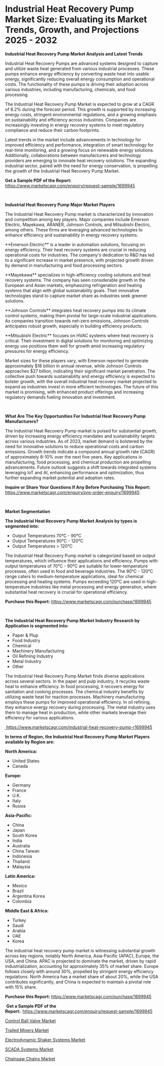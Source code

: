 <p><h1>Industrial Heat Recovery Pump Market Size: Evaluating its Market Trends, Growth, and Projections 2025 - 2032</h1></p><p><strong>Industrial Heat Recovery Pump Market Analysis and Latest Trends</strong></p>
<p><p>Industrial Heat Recovery Pumps are advanced systems designed to capture and utilize waste heat generated from various industrial processes. These pumps enhance energy efficiency by converting waste heat into usable energy, significantly reducing overall energy consumption and operational costs. The functionality of these pumps is driving their adoption across various industries, including manufacturing, chemicals, and food processing.</p><p>The Industrial Heat Recovery Pump Market is expected to grow at a CAGR of 8.2% during the forecast period. This growth is supported by increasing energy costs, stringent environmental regulations, and a growing emphasis on sustainability and efficiency across industries. Companies are increasingly investing in energy recovery systems to meet regulatory compliance and reduce their carbon footprints.</p><p>Latest trends in the market include advancements in technology for improved efficiency and performance, integration of smart technology for real-time monitoring, and a growing focus on renewable energy solutions. Additionally, collaborations between manufacturers and technology providers are emerging to innovate heat recovery solutions. The expanding industrial sector, paired with the need for energy conservation, is propelling the growth of the Industrial Heat Recovery Pump Market.</p></p>
<p><strong>Get a Sample PDF of the Report:&nbsp;</strong> <a href="https://www.marketscagr.com/enquiry/request-sample/1699945?utm_campaign=2660&utm_medium=2&utm_source=Github&utm_content=ia&utm_term=27032025&utm_id=industrial-heat-recovery-pump">https://www.marketscagr.com/enquiry/request-sample/1699945</a></p>
<p>&nbsp;</p>
<p><strong>Industrial Heat Recovery Pump Major Market Players</strong></p>
<p><p>The Industrial Heat Recovery Pump market is characterized by innovation and competition among key players. Major companies include Emerson Electric, Mayekawa, ARANER, Johnson Controls, and Mitsubishi Electric, among others. These firms are leveraging advanced technologies to enhance efficiency and sustainability in energy recovery systems.</p><p>**Emerson Electric** is a leader in automation solutions, focusing on energy efficiency. Their heat recovery systems are crucial in reducing operational costs for industries. The company's dedication to R&D has led to a significant increase in market presence, with projected growth driven by demand in manufacturing and food processing sectors.</p><p>**Mayekawa** specializes in high-efficiency cooling solutions and heat recovery systems. The company has seen considerable growth in the European and Asian markets, emphasizing refrigeration and heating systems that align with global sustainability goals. Their innovative technologies stand to capture market share as industries seek greener solutions.</p><p>**Johnson Controls** integrates heat recovery pumps into its climate control systems, making them pivotal for large-scale industrial applications. As companies transition towards net-zero emissions, Johnson Controls anticipates robust growth, especially in building efficiency products.</p><p>**Mitsubishi Electric** focuses on HVAC systems where heat recovery is critical. Their investment in digital solutions for monitoring and optimizing energy use positions them well for growth amid increasing regulatory pressures for energy efficiency.</p><p>Market sizes for these players vary, with Emerson reported to generate approximately $18 billion in annual revenue, while Johnson Controls approaches $27 billion, indicating their significant market penetration. The collective push towards sustainability and energy efficiency is expected to bolster growth, with the overall industrial heat recovery market projected to expand as industries invest in more efficient technologies. The future of this market is promising, with enhanced product offerings and increasing regulatory demands fueling innovation and investment.</p></p>
<p>&nbsp;</p>
<p><strong>What Are The Key Opportunities For Industrial Heat Recovery Pump Manufacturers?</strong></p>
<p><p>The Industrial Heat Recovery Pump market is poised for substantial growth, driven by increasing energy efficiency mandates and sustainability targets across various industries. As of 2023, market demand is bolstered by the need for innovative solutions to reduce operational costs and carbon emissions. Growth trends indicate a compound annual growth rate (CAGR) of approximately 8-10% over the next five years. Key applications in manufacturing, food processing, and chemical production are propelling advancements. Future outlook suggests a shift towards integrated systems leveraging IoT and AI, enhancing performance and optimization, thus further expanding market potential and adoption rates.</p></p>
<p><strong>Inquire or Share Your Questions If Any Before Purchasing This Report:</strong> <a href="https://www.marketscagr.com/enquiry/pre-order-enquiry/1699945?utm_campaign=2660&utm_medium=2&utm_source=Github&utm_content=ia&utm_term=27032025&utm_id=industrial-heat-recovery-pump">https://www.marketscagr.com/enquiry/pre-order-enquiry/1699945</a></p>
<p>&nbsp;</p>
<p><strong>Market Segmentation</strong></p>
<p><strong>The Industrial Heat Recovery Pump Market Analysis by types is segmented into:</strong></p>
<p><ul><li>Output Temperatures 70°C - 90°C</li><li>Output Temperatures 90°C - 120°C</li><li>Output Temperatures > 120°C</li></ul></p>
<p><p>The Industrial Heat Recovery Pump market is categorized based on output temperatures, which influence their applications and efficiency. Pumps with output temperatures of 70°C - 90°C are suitable for lower-temperature processes, often used in food and beverage industries. The 90°C - 120°C range caters to medium-temperature applications, ideal for chemical processing and heating systems. Pumps exceeding 120°C are used in high-temperature industries like metal processing and energy generation, where substantial heat recovery is crucial for operational efficiency.</p></p>
<p><strong>Purchase this Report:&nbsp;</strong><a href="https://www.marketscagr.com/purchase/1699945?utm_campaign=2660&utm_medium=2&utm_source=Github&utm_content=ia&utm_term=27032025&utm_id=industrial-heat-recovery-pump">https://www.marketscagr.com/purchase/1699945</a></p>
<p>&nbsp;</p>
<p><strong>The Industrial Heat Recovery Pump Market Industry Research by Application is segmented into:</strong></p>
<p><ul><li>Paper & Plup</li><li>Food Industry</li><li>Chemical</li><li>Machinery Manufacturing</li><li>Oil Refining Industry</li><li>Metal Industry</li><li>Other</li></ul></p>
<p><p>The Industrial Heat Recovery Pump Market finds diverse applications across several sectors. In the paper and pulp industry, it recycles waste heat to enhance efficiency. In food processing, it recovers energy for sanitation and cooking processes. The chemical industry benefits by utilizing waste heat for reaction processes. Machinery manufacturing employs these pumps for improved operational efficiency. In oil refining, they enhance energy recovery during processing. The metal industry uses them to manage heat in production, while other markets leverage their efficiency for various applications.</p></p>
<p><a href="https://www.marketscagr.com/industrial-heat-recovery-pump-r1699945?utm_campaign=2660&utm_medium=2&utm_source=Github&utm_content=ia&utm_term=27032025&utm_id=industrial-heat-recovery-pump">&nbsp;https://www.marketscagr.com/industrial-heat-recovery-pump-r1699945</a></p>
<p><strong>In terms of Region, the Industrial Heat Recovery Pump Market Players available by Region are:</strong></p>
<p>
    <p> <strong> North America: </strong>
        <ul>
            <li>United States</li>
            <li>Canada</li>
        </ul>
        </p> 
    <p> <strong> Europe: </strong>
        <ul>
            <li>Germany</li>
            <li>France</li>
            <li>U.K.</li>
            <li>Italy</li>
            <li>Russia</li>
        </ul>
        </p> 
    <p> <strong> Asia-Pacific: </strong>
        <ul>
            <li>China</li>
            <li>Japan</li>
            <li>South Korea</li>
            <li>India</li>
            <li>Australia</li>
            <li>China Taiwan</li>
            <li>Indonesia</li>
            <li>Thailand</li>
            <li>Malaysia</li>
        </ul>
        </p> 
    <p> <strong> Latin America: </strong>
        <ul>
            <li>Mexico</li>
            <li>Brazil</li>
            <li>Argentina Korea</li>
            <li>Colombia</li>
        </ul>
        </p> 
    <p> <strong> Middle East & Africa: </strong>
        <ul>
            <li>Turkey</li>
            <li>Saudi</li>
            <li>Arabia</li>
            <li>UAE</li>
            <li>Korea</li>
        </ul>
    </p>
    </p>
<p><p>The industrial heat recovery pump market is witnessing substantial growth across key regions, notably North America, Asia-Pacific (APAC), Europe, the USA, and China. APAC is projected to dominate the market, driven by rapid industrialization, accounting for approximately 35% of market share. Europe follows closely with around 30%, propelled by stringent energy efficiency regulations. North America has a market share of about 20%, while the USA contributes significantly, and China is expected to maintain a pivotal role with 15% share.</p></p>
<p><strong>Purchase this Report: </strong><a href="https://www.marketscagr.com/purchase/1699945?utm_campaign=2660&utm_medium=2&utm_source=Github&utm_content=ia&utm_term=27032025&utm_id=industrial-heat-recovery-pump">https://www.marketscagr.com/purchase/1699945</a></p>
<p>&nbsp;<strong>Get a Sample PDF of the Report:&nbsp;&nbsp;</strong><a href="https://www.marketscagr.com/enquiry/request-sample/1699945?utm_campaign=2660&utm_medium=2&utm_source=Github&utm_content=ia&utm_term=27032025&utm_id=industrial-heat-recovery-pump">https://www.marketscagr.com/enquiry/request-sample/1699945</a></p>
<p><strong></strong></p>
<p><p><a href="https://github.com/ernierintzfu/Market-Research-Report-List-1/blob/main/control-ball-valve-market.md?utm_campaign=2660&utm_medium=2&utm_source=Github&utm_content=ia&utm_term=27032025&utm_id=industrial-heat-recovery-pump">Control Ball Valve Market</a></p><p><a href="https://www.linkedin.com/pulse/trailed-mixers-market-outlook-complete-industry-analysis-2025-gr11e?utm_campaign=2660&utm_medium=2&utm_source=Github&utm_content=ia&utm_term=27032025&utm_id=industrial-heat-recovery-pump">Trailed Mixers Market</a></p><p><a href="https://www.linkedin.com/pulse/surfing-electrodynamic-shaker-systems-wave-riding-market-currents-izqie?utm_campaign=2660&utm_medium=2&utm_source=Github&utm_content=ia&utm_term=27032025&utm_id=industrial-heat-recovery-pump">Electrodynamic Shaker Systems Market</a></p><p><a href="https://github.com/smarzkathyb6/Market-Research-Report-List-1/blob/main/scada-systems-market.md?utm_campaign=2660&utm_medium=2&utm_source=Github&utm_content=ia&utm_term=27032025&utm_id=industrial-heat-recovery-pump">SCADA Systems Market</a></p><p><a href="https://www.linkedin.com/pulse/informative-market-analysis-chainsaw-chains-estimated-cagr-45-kohae?utm_campaign=2660&utm_medium=2&utm_source=Github&utm_content=ia&utm_term=27032025&utm_id=industrial-heat-recovery-pump">Chainsaw Chains Market</a></p></p>
